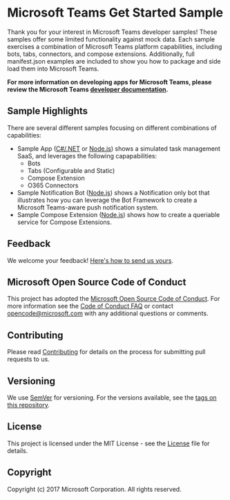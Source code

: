 # Microsoft Teams Get Started Sample
Thank you for your interest in Microsoft Teams developer samples! These samples offer some limited functionality against mock data. Each sample exercises a combination of Microsoft Teams platform capabilities, including bots, tabs, connectors, and compose extensions. Additionally, full manifest.json examples are included to show you how to package and side load them into Microsoft Teams. 

**For more information on developing apps for Microsoft Teams, please review the Microsoft Teams [developer documentation](https://msdn.microsoft.com/en-us/microsoft-teams/index).**

## Sample Highlights

There are several different samples focusing on different combinations of capabilities:
* Sample App ([C#/.NET](CSharp/TeamsToDoApp) or [Node.js](Node/SampleApp)) shows a simulated task management SaaS, and leverages the following capapabilities:
    * Bots
    * Tabs (Configurable and Static)
    * Compose Extension
    * O365 Connectors
* Sample Notification Bot ([Node.js](Node/SampleNotificationBot)) shows a Notification only bot that illustrates how you can leverage the Bot Framework to create a Microsoft Teams-aware push notification system.
* Sample Compose Extension ([Node.js](Node/SampleCompseExtensionApp)) shows how to create a queriable service for Compose Extensions.
    
## Feedback
We welcome your feedback! [Here's how to send us yours](https://msdn.microsoft.com/en-us/microsoft-teams/feedback).

## Microsoft Open Source Code of Conduct
This project has adopted the [Microsoft Open Source Code of Conduct](https://opensource.microsoft.com/codeofconduct/).
For more information see the [Code of Conduct FAQ](https://opensource.microsoft.com/codeofconduct/faq/) or contact [opencode@microsoft.com](mailto:opencode@microsoft.com) with any additional questions or comments.

## Contributing
Please read [Contributing](contributing.md) for details on the process for submitting pull requests to us.

## Versioning
We use [SemVer](http://semver.org/) for versioning. For the versions available, see the [tags on this repository](https://github.com/officedev/microsoft-teams-sample-get-started/tags).

## License
This project is licensed under the MIT License - see the [License](LICENSE) file for details.

## Copyright
Copyright (c) 2017 Microsoft Corporation. All rights reserved.